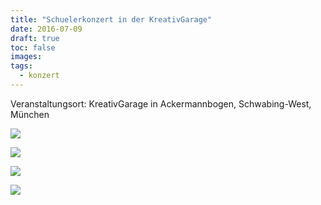 ```yaml
---
title: "Schuelerkonzert in der KreativGarage"
date: 2016-07-09
draft: true
toc: false
images:
tags: 
  - konzert
---
```


Veranstaltungsort: KreativGarage in Ackermannbogen, Schwabing-West, München

![](/images/20160709-konzert-kreativgarage.png)

![](/images/201607-kreativgarage/DSCF7150.jpg)

![](/images/201607-kreativgarage/DSCF7163.jpg)

![](/images/201607-kreativgarage/DSCF7196.jpg)


